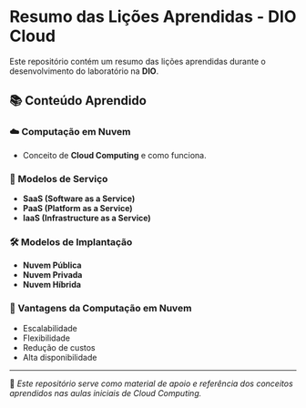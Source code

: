# Resumo das Lições Aprendidas - DIO Cloud

Este repositório contém um resumo das lições aprendidas durante o desenvolvimento do laboratório na **DIO**.

## 📚 Conteúdo Aprendido

### ☁️ Computação em Nuvem
- Conceito de **Cloud Computing** e como funciona.

### 🔑 Modelos de Serviço
- **SaaS (Software as a Service)**  
- **PaaS (Platform as a Service)**  
- **IaaS (Infrastructure as a Service)**  

### 🛠 Modelos de Implantação
- **Nuvem Pública**  
- **Nuvem Privada**  
- **Nuvem Híbrida**  

### 🚀 Vantagens da Computação em Nuvem
- Escalabilidade  
- Flexibilidade  
- Redução de custos  
- Alta disponibilidade  

---

📌 *Este repositório serve como material de apoio e referência dos conceitos aprendidos nas aulas iniciais de Cloud Computing.*
